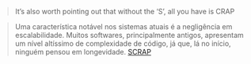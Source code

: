 >It’s also worth pointing out that without the ‘S’, all you have is CRAP

>Uma característica notável nos sistemas atuais é a negligência em escalabilidade. Muitos softwares, principalmente antigos, apresentam um nível altíssimo de complexidade de código, já que, lá no início, ninguém pensou em longevidade. 
[SCRAP](https://www.andrecelestino.com/scrap-um-checklist-para-codigo-de-qualidade/)
